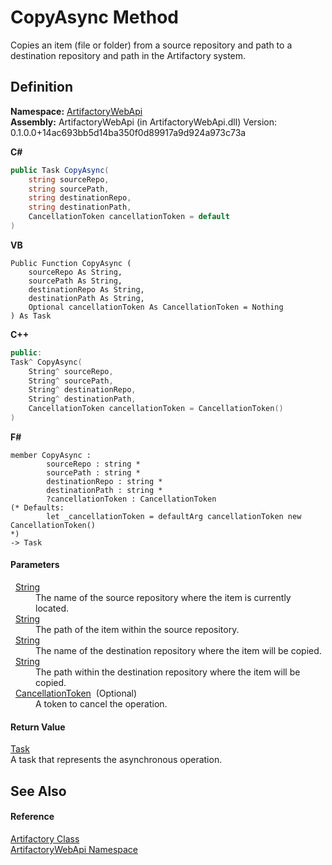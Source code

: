 # CopyAsync Method


Copies an item (file or folder) from a source repository and path to a destination repository and path in the Artifactory system.



## Definition
**Namespace:** <a href="75b20af6-7197-02a5-e38f-f7b15eac4732">ArtifactoryWebApi</a>  
**Assembly:** ArtifactoryWebApi (in ArtifactoryWebApi.dll) Version: 0.1.0.0+14ac693bb5d14ba350f0d89917a9d924a973c73a

**C#**
``` C#
public Task CopyAsync(
	string sourceRepo,
	string sourcePath,
	string destinationRepo,
	string destinationPath,
	CancellationToken cancellationToken = default
)
```
**VB**
``` VB
Public Function CopyAsync ( 
	sourceRepo As String,
	sourcePath As String,
	destinationRepo As String,
	destinationPath As String,
	Optional cancellationToken As CancellationToken = Nothing
) As Task
```
**C++**
``` C++
public:
Task^ CopyAsync(
	String^ sourceRepo, 
	String^ sourcePath, 
	String^ destinationRepo, 
	String^ destinationPath, 
	CancellationToken cancellationToken = CancellationToken()
)
```
**F#**
``` F#
member CopyAsync : 
        sourceRepo : string * 
        sourcePath : string * 
        destinationRepo : string * 
        destinationPath : string * 
        ?cancellationToken : CancellationToken 
(* Defaults:
        let _cancellationToken = defaultArg cancellationToken new CancellationToken()
*)
-> Task 
```



#### Parameters
<dl><dt>  <a href="https://learn.microsoft.com/dotnet/api/system.string" target="_blank" rel="noopener noreferrer">String</a></dt><dd>The name of the source repository where the item is currently located.</dd><dt>  <a href="https://learn.microsoft.com/dotnet/api/system.string" target="_blank" rel="noopener noreferrer">String</a></dt><dd>The path of the item within the source repository.</dd><dt>  <a href="https://learn.microsoft.com/dotnet/api/system.string" target="_blank" rel="noopener noreferrer">String</a></dt><dd>The name of the destination repository where the item will be copied.</dd><dt>  <a href="https://learn.microsoft.com/dotnet/api/system.string" target="_blank" rel="noopener noreferrer">String</a></dt><dd>The path within the destination repository where the item will be copied.</dd><dt>  <a href="https://learn.microsoft.com/dotnet/api/system.threading.cancellationtoken" target="_blank" rel="noopener noreferrer">CancellationToken</a>  (Optional)</dt><dd>A token to cancel the operation.</dd></dl>

#### Return Value
<a href="https://learn.microsoft.com/dotnet/api/system.threading.tasks.task" target="_blank" rel="noopener noreferrer">Task</a>  
A task that represents the asynchronous operation.

## See Also


#### Reference
<a href="214800f8-17f4-d8c7-736d-e57a039a6686">Artifactory Class</a>  
<a href="75b20af6-7197-02a5-e38f-f7b15eac4732">ArtifactoryWebApi Namespace</a>  
